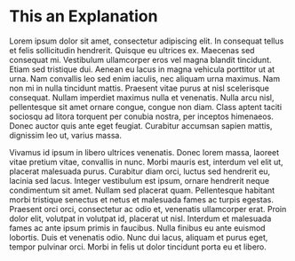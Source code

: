 # This an Explanation

 Lorem ipsum dolor sit amet, consectetur adipiscing elit. In consequat tellus et felis sollicitudin hendrerit. Quisque eu ultrices ex. Maecenas sed consequat mi. Vestibulum ullamcorper eros vel magna blandit tincidunt. Etiam sed tristique dui. Aenean eu lacus in magna vehicula porttitor ut at urna. Nam convallis leo sed enim iaculis, nec aliquam urna maximus. Nam non mi in nulla tincidunt mattis. Praesent vitae purus at nisl scelerisque consequat. Nullam imperdiet maximus nulla et venenatis. Nulla arcu nisl, pellentesque sit amet ornare congue, congue non diam. Class aptent taciti sociosqu ad litora torquent per conubia nostra, per inceptos himenaeos. Donec auctor quis ante eget feugiat. Curabitur accumsan sapien mattis, dignissim leo ut, varius massa.

Vivamus id ipsum in libero ultrices venenatis. Donec lorem massa, laoreet vitae pretium vitae, convallis in nunc. Morbi mauris est, interdum vel elit ut, placerat malesuada purus. Curabitur diam orci, luctus sed hendrerit eu, lacinia sed lacus. Integer vestibulum est ipsum, ornare hendrerit neque condimentum sit amet. Nullam sed placerat quam. Pellentesque habitant morbi tristique senectus et netus et malesuada fames ac turpis egestas. Praesent orci orci, consectetur ac odio et, venenatis ullamcorper erat. Proin dolor elit, volutpat in volutpat id, placerat ut nisl. Interdum et malesuada fames ac ante ipsum primis in faucibus. Nulla finibus eu ante euismod lobortis. Duis et venenatis odio. Nunc dui lacus, aliquam et purus eget, tempor pulvinar orci. Morbi in felis ut dolor tincidunt porta eu et libero. 